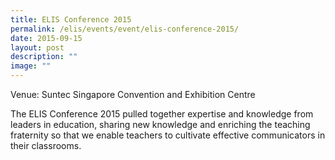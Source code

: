 ```yaml
---
title: ELIS Conference 2015
permalink: /elis/events/event/elis-conference-2015/
date: 2015-09-15
layout: post
description: ""
image: ""
---
```

Venue: Suntec Singapore Convention and Exhibition Centre

The ELIS Conference 2015 pulled together expertise and knowledge from leaders in education, sharing new knowledge and enriching the teaching fraternity so that we enable teachers to cultivate effective communicators in their classrooms.